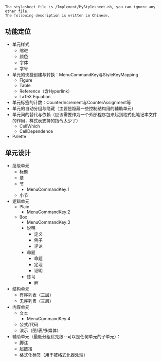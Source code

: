	The stylesheet file is /Implement/MyStylesheet.nb, you can ignore any other file.
	The following description is written in Chinese.

## 功能定位
* 单元样式
	* 缩进
	* 颜色
	* 字体
	* 字号
* 单元的快捷创建与转换：MenuCommandKey与StyleKeyMapping
	* Figure
	* Table
	* Reference（含Hyperlink）
	* LaTeX Equation
* 单元标签的计数：CounterIncrement与CounterAssignment等
* 单元的自动分组与隐藏（主要是隐藏一些控制结构用的辅助单元）
* 单元间的替代与依赖（应该需要作为一个外部程序包来起到格式化笔记本文件的作用，样式表支持的指令太少了）
	* CellWhich
	* CellDependence
* Palette

## 单元设计
* 层级单元
  * 标题
  * 章
  * 节
    * MenuCommandKey:1
  * 小节
* 逻辑单元
	* Plain
    	* MenuCommandKey:2
	* Box 
    	* MenuCommandKey:3
    	* 说明
        	* 定义
          	* 例子
        	* 评论
    	* 命题
        	* 命题
        	* 定理
        	* 证明
      	* 练习
        	* 解
* 结构单元
	* 有序列表（三层）
	* 无序列表（三层）
* 内容单元
	* 文本
    	* MenuCommandKey:4
	* 公式/代码
	* 演示（图/表/多媒体）
* 辅助单元（最低分组优先级--可以是任何单元的子单元）：
	* 脚注
	* 超链接
	* 格式化标签（用于被格式化器处理）